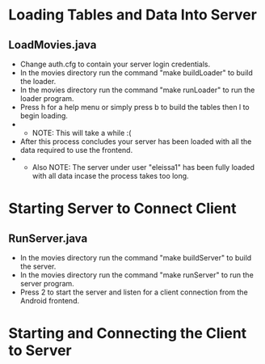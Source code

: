 # Loading Tables and Data Into Server
## LoadMovies.java
* Change auth.cfg to contain your server login credentials.
* In the movies directory run the command "make buildLoader" to build the loader.
* In the movies directory run the command "make runLoader" to run the loader program.
* Press h for a help menu or simply press b to build the tables then l to begin loading.
* * NOTE: This will take a while :(
* After this process concludes your server has been loaded with all the data required to use the frontend.
* * Also NOTE: The server under user "eleissa1" has been fully loaded with all data incase the process takes too long.

# Starting Server to Connect Client
## RunServer.java
* In the movies directory run the command "make buildServer" to build the server.
* In the movies directory run the command "make runServer" to run the server program.
* Press 2 to start the server and listen for a client connection from the Android frontend.

# Starting and Connecting the Client to Server
## 